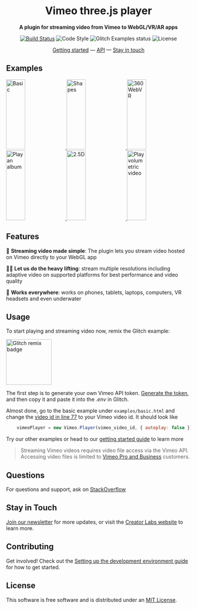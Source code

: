 <h1 align="center">Vimeo three.js player</h1>

<p align="center"><b>A plugin for streaming video from Vimeo to WebGL/VR/AR apps</b></p>

<p align="center">
  <a href="https://app.codeship.com/projects/325924"><img src="https://app.codeship.com/projects/dc6de560-07c0-0137-30da-5e4580378d6f/status?branch=master" alt="Build Status" /></a>
    <img src="https://img.shields.io/badge/code_style-standard-brightgreen.svg" alt="Code Style" />
    <img src="https://badge.glitch.me/vimeo-threejs-player" alt="Glitch Examples status" />
    <img src="https://img.shields.io/npm/l/aframe.svg?style=flat-square" alt="License" />
</p>

<div align="center">
  <a href="https://github.com/vimeo/vimeo-threejs-player/wiki/Getting-Started-%F0%9F%9A%80">Getting started</a>
  &mdash;
  <a href="API.md">API</a>
  &mdash;
  <a href="#stay-in-touch">Stay in touch</a>
</div>

## Examples

<a href="https://vimeo-threejs-player.glitch.me/basic">
  <img alt="Basic" target="_blank" src="https://i.imgur.com/NWaaljL.gif" height="190" width="32%">
</a>
<a href="https://vimeo-threejs-player.glitch.me/shapes">
  <img alt="Shapes" target="_blank" src="https://i.imgur.com/7bF8yKW.gif" height="190" width="32%">
</a>
<a href="https://vimeo-threejs-player.glitch.me/webvr-video">
  <img alt="360 WebVR" target="_blank" src="https://i.imgur.com/orN8ZQL.gif" height="190" width="32%">
</a>
<a href="https://vimeo-threejs-player.glitch.me/album">
  <img alt="Play an album" target="_blank" src="https://i.imgur.com/MSlXbju.gif" height="190" width="32%">
</a>
<a href="https://vimeo-threejs-player.glitch.me/two-and-a-half-d.html">
  <img alt="2.5D" target="_blank" src="https://i.imgur.com/iMnEFOf.gif" height="190" width="32%">
</a>
<a href="https://vimeo-threejs-player.glitch.me/depthkit">
  <img alt="Play volumetric video" target="_blank" src="https://i.imgur.com/B7S57Kl.gif" height="190" width="32%">
</a>


## Features
📼 **Streaming video made simple**: The plugin lets you stream video hosted on Vimeo directly to your WebGL app

🏋🏿‍ **Let us do the heavy lifting**: stream multiple resolutions including adaptive video on supported platforms for best performance and video quality

📱 **Works everywhere**: works on phones, tablets, laptops, computers, VR headsets and even underwater

## Usage
To start playing and streaming video now, remix the Glitch example:

<a href="https://glitch.com/edit/#!/remix/vimeo-threejs-player">
<img src="https://cdn.glitch.com/2bdfb3f8-05ef-4035-a06e-2043962a3a13%2Fremix-button.svg?1504724691606" alt="Glitch remix badge" aria-label="remix" width="124" />
</a>

The first step is to generate your own Vimeo API token. [Generate the token](https://vimeo-authy.herokuapp.com/auth/vimeo/webgl), and then copy it and paste it into the *.env* in Glitch.

Almost done, go to the basic example under `examples/basic.html`
 and change the [video id in line 77](https://github.com/vimeo/vimeo-threejs-player/blob/master/examples/basic.html#L77) to your Vimeo video id. It should look like
 ```js
     vimeoPlayer = new Vimeo.Player(vimeo_video_id, { autoplay: false });
 ```
Try our other examples or head to our [getting started guide](https://github.com/vimeo/vimeo-threejs-player/wiki/Getting-Started-%F0%9F%9A%80) to learn more

> Streaming Vimeo videos requires video file access via the Vimeo API. Accessing video files is limited to [Vimeo Pro and Business](https://vimeo.com/upgrade) customers.

## Questions
For questions and support, ask on [StackOverflow](https://stackoverflow.com/questions/ask/?tags=vimeo)

## Stay in Touch
[Join our newsletter](https://vimeo.us6.list-manage.com/subscribe?u=a3cca16f9d09cecb87db4be05&id=28000dad3e) for more updates, or visit the [Creator Labs website](https://labs.vimeo.com) to learn more.

## Contributing
Get involved! Check out the [Setting up the development environment guide](https://github.com/vimeo/vimeo-threejs-player/wiki/Setting-up-the-development-environment-%F0%9F%91%B7%F0%9F%8F%BD%E2%80%8D) for how to get started.

## License
This software is free software and is distributed under an [MIT License](LICENSE).